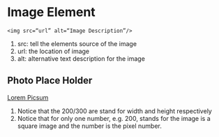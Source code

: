 # Image Element
```
<img src=“url” alt=“Image Description”/>
```
1. src: tell the elements source of the image
2. url: the location of image
3. alt: alternative text description for the image

## Photo Place Holder
[Lorem Picsum](https://picsum.photos/200/300)
1. Notice that the 200/300 are stand for width and height respectively
2. Notice that for only one number, e.g. 200, stands for the image is a square image and the number is the pixel number.
